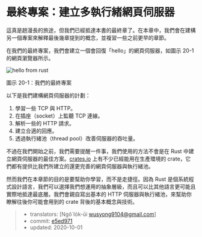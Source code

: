 # 最終專案：建立多執行緒網頁伺服器

這真是趟漫長的旅途，但我們已經抵達本書的最終章了。在本章中，我們會在建構另一個專案來解釋最後幾章提到的概念，並複習一些之前更早的章節。

在我們的最終專案，我們會建立一個會回復「hello」的網頁伺服器，如圖示 20-1 的網頁瀏覽器所示。

![hello from rust](img/trpl20-01.png)

<span class="caption">圖示 20-1：我們的最終專案</span>

以下是我們建構網頁伺服器的計劃：

1. 學習一些 TCP 與 HTTP。
2. 在插座（socket）上監聽 TCP 連線。
3. 解析一些的 HTTP 請求。
4. 建立合適的回應。
5. 透過執行緒池（thread pool）改善伺服器的吞吐量。

不過在我們開始之前，我們需要提醒一件事，我們使用的方法不會是在 Rust 中建立網頁伺服器的最佳方案。[crates.io](https://crates.io/) 上有不少已經能用在生產環境的 crate，它們都有提供比我們所建立的還更完善的網頁伺服器與執行緒池。

然而我們在本章節的目的是要幫助你學習，而不是走捷徑。因為 Rust 是個系統程式設計語言，我們可以選擇我們想運用的抽象層級，而且可以比其他語言更可能且實際地抵達最底層。我們會親自寫出基本的 HTTP 伺服器與執行緒池，來幫助你瞭解往後你可能會用到的 crate 背後的基本概念與技術。

> - translators: [Ngô͘ Io̍k-ūi <wusyong9104@gmail.com>]
> - commit: [e5ed971](https://github.com/rust-lang/book/blob/e5ed97128302d5fa45dbac0e64426bc7649a558c/src/ch20-00-final-project-a-web-server.md)
> - updated: 2020-10-01
